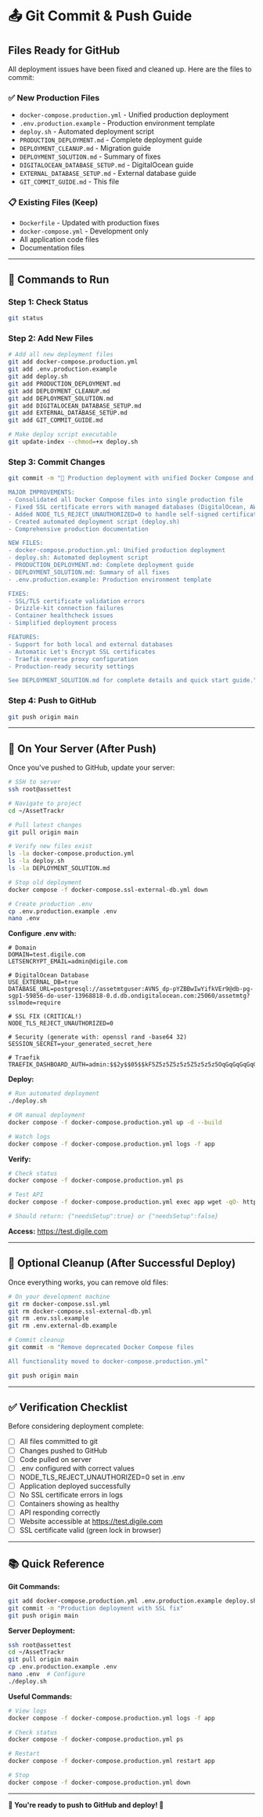# 📤 Git Commit & Push Guide

## Files Ready for GitHub

All deployment issues have been fixed and cleaned up. Here are the files to commit:

### ✅ New Production Files
- `docker-compose.production.yml` - Unified production deployment
- `.env.production.example` - Production environment template
- `deploy.sh` - Automated deployment script
- `PRODUCTION_DEPLOYMENT.md` - Complete deployment guide
- `DEPLOYMENT_CLEANUP.md` - Migration guide
- `DEPLOYMENT_SOLUTION.md` - Summary of fixes
- `DIGITALOCEAN_DATABASE_SETUP.md` - DigitalOcean guide
- `EXTERNAL_DATABASE_SETUP.md` - External database guide
- `GIT_COMMIT_GUIDE.md` - This file

### 📋 Existing Files (Keep)
- `Dockerfile` - Updated with production fixes
- `docker-compose.yml` - Development only
- All application code files
- Documentation files

---

## 🚀 Commands to Run

### Step 1: Check Status

```bash
git status
```

### Step 2: Add New Files

```bash
# Add all new deployment files
git add docker-compose.production.yml
git add .env.production.example
git add deploy.sh
git add PRODUCTION_DEPLOYMENT.md
git add DEPLOYMENT_CLEANUP.md
git add DEPLOYMENT_SOLUTION.md
git add DIGITALOCEAN_DATABASE_SETUP.md
git add EXTERNAL_DATABASE_SETUP.md
git add GIT_COMMIT_GUIDE.md

# Make deploy script executable
git update-index --chmod=+x deploy.sh
```

### Step 3: Commit Changes

```bash
git commit -m "🚀 Production deployment with unified Docker Compose and SSL fix

MAJOR IMPROVEMENTS:
- Consolidated all Docker Compose files into single production file
- Fixed SSL certificate errors with managed databases (DigitalOcean, AWS RDS, etc.)
- Added NODE_TLS_REJECT_UNAUTHORIZED=0 to handle self-signed certificates
- Created automated deployment script (deploy.sh)
- Comprehensive production documentation

NEW FILES:
- docker-compose.production.yml: Unified production deployment
- deploy.sh: Automated deployment script
- PRODUCTION_DEPLOYMENT.md: Complete deployment guide
- DEPLOYMENT_SOLUTION.md: Summary of all fixes
- .env.production.example: Production environment template

FIXES:
- SSL/TLS certificate validation errors
- Drizzle-kit connection failures
- Container healthcheck issues
- Simplified deployment process

FEATURES:
- Support for both local and external databases
- Automatic Let's Encrypt SSL certificates
- Traefik reverse proxy configuration
- Production-ready security settings

See DEPLOYMENT_SOLUTION.md for complete details and quick start guide."
```

### Step 4: Push to GitHub

```bash
git push origin main
```

---

## 🔄 On Your Server (After Push)

Once you've pushed to GitHub, update your server:

```bash
# SSH to server
ssh root@assettest

# Navigate to project
cd ~/AssetTrackr

# Pull latest changes
git pull origin main

# Verify new files exist
ls -la docker-compose.production.yml
ls -la deploy.sh
ls -la DEPLOYMENT_SOLUTION.md

# Stop old deployment
docker compose -f docker-compose.ssl-external-db.yml down

# Create production .env
cp .env.production.example .env
nano .env
```

**Configure .env with:**

```env
# Domain
DOMAIN=test.digile.com
LETSENCRYPT_EMAIL=admin@digile.com

# DigitalOcean Database
USE_EXTERNAL_DB=true
DATABASE_URL=postgresql://assetmtguser:AVNS_dp-pYZBBwIwYifkVEr9@db-pg-sgp1-59856-do-user-13968818-0.d.db.ondigitalocean.com:25060/assetmtg?sslmode=require

# SSL FIX (CRITICAL!)
NODE_TLS_REJECT_UNAUTHORIZED=0

# Security (generate with: openssl rand -base64 32)
SESSION_SECRET=your_generated_secret_here

# Traefik
TRAEFIK_DASHBOARD_AUTH=admin:$$2y$$05$$kF5Z5z5Z5z5z5Z5z5z5z5OqGqGqGqGqGqGqGqGqGqGqGqGqGqG
```

**Deploy:**

```bash
# Run automated deployment
./deploy.sh

# OR manual deployment
docker compose -f docker-compose.production.yml up -d --build

# Watch logs
docker compose -f docker-compose.production.yml logs -f app
```

**Verify:**

```bash
# Check status
docker compose -f docker-compose.production.yml ps

# Test API
docker compose -f docker-compose.production.yml exec app wget -qO- http://localhost:5000/api/setup/status

# Should return: {"needsSetup":true} or {"needsSetup":false}
```

**Access:** https://test.digile.com

---

## 🧹 Optional Cleanup (After Successful Deploy)

Once everything works, you can remove old files:

```bash
# On your development machine
git rm docker-compose.ssl.yml
git rm docker-compose.ssl-external-db.yml
git rm .env.ssl.example
git rm .env.external-db.example

# Commit cleanup
git commit -m "Remove deprecated Docker Compose files

All functionality moved to docker-compose.production.yml"

git push origin main
```

---

## ✅ Verification Checklist

Before considering deployment complete:

- [ ] All files committed to git
- [ ] Changes pushed to GitHub
- [ ] Code pulled on server
- [ ] .env configured with correct values
- [ ] NODE_TLS_REJECT_UNAUTHORIZED=0 set in .env
- [ ] Application deployed successfully
- [ ] No SSL certificate errors in logs
- [ ] Containers showing as healthy
- [ ] API responding correctly
- [ ] Website accessible at https://test.digile.com
- [ ] SSL certificate valid (green lock in browser)

---

## 📚 Quick Reference

**Git Commands:**
```bash
git add docker-compose.production.yml .env.production.example deploy.sh *.md
git commit -m "Production deployment with SSL fix"
git push origin main
```

**Server Deployment:**
```bash
ssh root@assettest
cd ~/AssetTrackr
git pull origin main
cp .env.production.example .env
nano .env  # Configure
./deploy.sh
```

**Useful Commands:**
```bash
# View logs
docker compose -f docker-compose.production.yml logs -f app

# Check status
docker compose -f docker-compose.production.yml ps

# Restart
docker compose -f docker-compose.production.yml restart app

# Stop
docker compose -f docker-compose.production.yml down
```

---

**🎉 You're ready to push to GitHub and deploy! 🚀**
